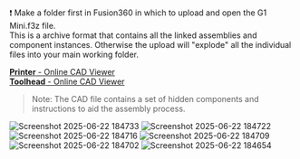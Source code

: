 ❗ Make a folder first in Fusion360 in which to upload and open the G1 Mini.f3z file.  
This is a archive format that contains all the linked assemblies and component instances. Otherwise the upload will "explode" all the individual files into your main working folder.  

[**Printer** - Online CAD Viewer  ](http://tiny.cc/lhs-printer)  
[**Toolhead** - Online CAD Viewer  ](http://tiny.cc/lhs-toolhead)  

>Note: The CAD file contains a set of hidden components and instructions to aid the assembly process.

![Screenshot 2025-06-22 184733](https://github.com/user-attachments/assets/fd298bbf-3b21-4ace-9d49-b82e543702fe)
![Screenshot 2025-06-22 184722](https://github.com/user-attachments/assets/67ca47ed-831a-4857-b642-7e912f9097ee)
![Screenshot 2025-06-22 184716](https://github.com/user-attachments/assets/a1e988ae-4ead-4bd1-9fee-7fc70a14a32f)
![Screenshot 2025-06-22 184709](https://github.com/user-attachments/assets/c25cb946-d8ba-4aba-ae7c-5fb0917bfdc1)
![Screenshot 2025-06-22 184702](https://github.com/user-attachments/assets/cfb8a99a-de48-4b66-b8da-cb72b94bde4b)
![Screenshot 2025-06-22 184654](https://github.com/user-attachments/assets/c31a823e-4799-4d98-9e6e-f03973e7a200)

